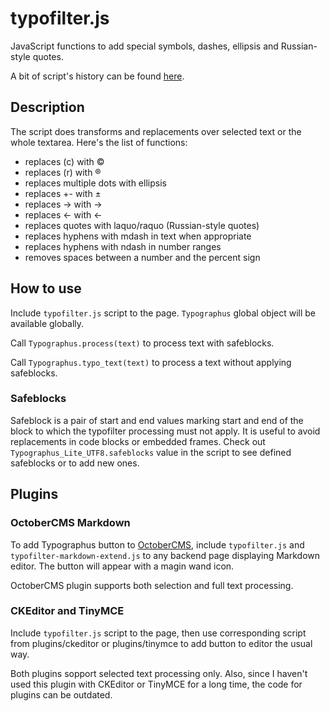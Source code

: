 # typofilter.js
JavaScript functions to add special symbols, dashes, ellipsis and Russian-style quotes.

A bit of script's history can be found [here](http://graker.ru/project/typofilter_js).

## Description

The script does transforms and replacements over selected text or the whole textarea. Here's the list of functions:

* replaces (c) with ©
* replaces (r) with ®
* replaces multiple dots with ellipsis
* replaces +- with ±
* replaces -> with →
* replaces <- with ←
* replaces quotes with laquo/raquo (Russian-style quotes)
* replaces hyphens with mdash in text when appropriate
* replaces hyphens with ndash in number ranges
* removes spaces between a number and the percent sign

## How to use

Include `typofilter.js` script to the page. `Typographus` global object will be available globally.

Call `Typographus.process(text)` to process text with safeblocks.

Call `Typographus.typo_text(text)` to process a text without applying safeblocks.

### Safeblocks

Safeblock is a pair of start and end values marking start and end of the block to which the typofilter processing must not apply. It is useful to avoid replacements in code blocks or embedded frames. Check out `Typographus_Lite_UTF8.safeblocks` value in the script to see defined safeblocks or to add new ones.

## Plugins

### OctoberCMS Markdown

To add Typographus button to [OctoberCMS](http://octobercms.com), include `typofilter.js` and `typofilter-markdown-extend.js` to any backend page displaying Markdown editor. The button will appear with a magin wand icon.

OctoberCMS plugin supports both selection and full text processing.

### CKEditor and TinyMCE

Include `typofilter.js` script to the page, then use corresponding script from plugins/ckeditor or plugins/tinymce to add button to editor the usual way.

Both plugins sopport selected text processing only. Also, since I haven't used this plugin with CKEditor or TinyMCE for a long time, the code for plugins can be outdated.
